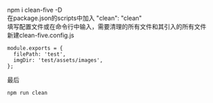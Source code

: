 npm i clean-five -D   
在package.json的scripts中加入 "clean": "clean"   
填写配置文件或在命令行中输入，需要清理的所有文件和其引入的所有文件  
新建clean-five.config.js
```
module.exports = {
  filePath: 'test',
  imgDir: 'test/assets/images',
};
```
最后
```
npm run clean
```